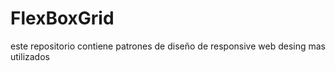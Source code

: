 # FlexBoxGrid
este repositorio contiene patrones de diseño de  responsive  web desing  mas utilizados
